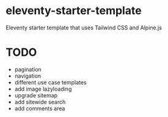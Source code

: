# eleventy-starter-template
Eleventy starter template that uses Tailwind CSS and Alpine.js

# TODO
- pagination
- navigation
- different use case templates
- add image lazyloading
- upgrade sitemap
- add sitewide search
- add comments area